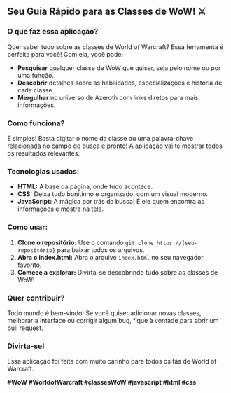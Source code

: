 ## Seu Guia Rápido para as Classes de WoW! ⚔️

### **O que faz essa aplicação?**

Quer saber tudo sobre as classes de World of Warcraft? Essa ferramenta é perfeita para você! Com ela, você pode:

* **Pesquisar** qualquer classe de WoW que quiser, seja pelo nome ou por uma função.
* **Descobrir** detalhes sobre as habilidades, especializações e história de cada classe.
* **Mergulhar** no universo de Azeroth com links diretos para mais informações.

### **Como funciona?**

É simples! Basta digitar o nome da classe ou uma palavra-chave relacionada no campo de busca e pronto! A aplicação vai te mostrar todos os resultados relevantes.

### **Tecnologias usadas:**

* **HTML:** A base da página, onde tudo acontece.
* **CSS:** Deixa tudo bonitinho e organizado, com um visual moderno.
* **JavaScript:** A mágica por trás da busca! É ele quem encontra as informações e mostra na tela.

### **Como usar:**

1. **Clone o repositório:** Use o comando `git clone https://[seu-repositório]` para baixar todos os arquivos.
2. **Abra o index.html:** Abra o arquivo `index.html` no seu navegador favorito.
3. **Comece a explorar:** Divirta-se descobrindo tudo sobre as classes de WoW!

### **Quer contribuir?**

Todo mundo é bem-vindo! Se você quiser adicionar novas classes, melhorar a interface ou corrigir algum bug, fique à vontade para abrir um pull request.

### **Divirta-se!**

Essa aplicação foi feita com muito carinho para todos os fãs de World of Warcraft. 

**#WoW #WorldofWarcraft #classesWoW #javascript #html #css**

